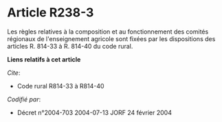 # Article R238-3

Les règles relatives à la composition et au fonctionnement des comités régionaux de l'enseignement agricole sont fixées par
les dispositions des articles R. 814-33 à R. 814-40 du code rural.

**Liens relatifs à cet article**

_Cite_:

  - Code rural R814-33 à R814-40

_Codifié par_:

  - Décret n°2004-703 2004-07-13 JORF 24 février 2004
